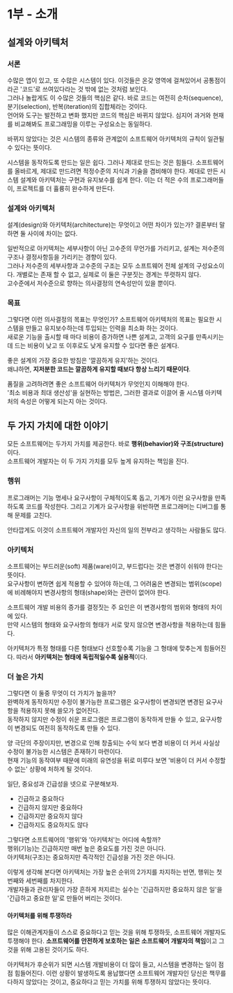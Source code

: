 # 1부 - 소개
## 설계와 아키텍처
### 서론
수많은 앱이 있고, 또 수많은 시스템이 있다. 이것들은 온갖 영역에 걸쳐있어서 공통점이라곤 '코드'로 쓰여있다라는 것 밖에 없는 것처럼 보인다.   
그러나 놀랍게도 이 수많은 것들의 핵심은 같다. 바로 코드는 여전히 순차(sequence), 분기(selection), 반복(iteration)의 집합체라는 것이다.   
언어와 도구는 발전하고 변화 했지만 코드의 핵심은 바뀌지 않았다. 심지어 과거와 현재를 비교해봐도 프로그래밍을 이루는 구성요소는 동일하다.   

바뀌지 않았다는 것은 시스템의 종류와 관계없이 소프트웨어 아키텍처의 규칙이 일관될 수 있다는 뜻이다.   
   
시스템을 동작하도록 만드는 일은 쉽다. 그러나 제대로 만드는 것은 힘들다. 소프트웨어를 올바르게, 제대로 만드려면 적정수준의 지식과 기술을 겸비해야 한다. 제대로 만든 시스템 설계와 아키텍처는 구현과 유지보수를 쉽게 한다. 이는 더 적은 수의 프로그래머들이, 프로젝트를 더 휼륭히 완수하게 만든다.   

### 설계와 아키텍처
설계(design)와 아키텍처(architecture)는 무엇이고 어떤 차이가 있는가? 결론부터 말하면 둘 사이에 차이는 없다.   

일반적으로 아키텍처는 세부사항이 아닌 고수준의 무언가를 가리키고, 설계는 저수준의 구조나 결정사항등을 가리키는 경향이 있다.   
그러나 저수준의 세부사항과 고수준의 구조는 모두 소프트웨어 전체 설계의 구성요소이다. 개별로는 존재 할 수 없고, 실제로 이 둘은 구분짓는 경계는 뚜렷하지 않다.   
고수준에서 저수준으로 향하는 의사결정의 연속성만이 있을 뿐이다.   

### 목표
그렇다면 이런 의사결정의 목표는 무엇인가? 소프트웨어 아키텍처의 목표는 필요한 시스템을 만들고 유지보수하는데 투입되는 인력을 최소화 하는 것이다.   
새로운 기능을 출시할 때 마다 비용이 증가하면 나쁜 설계고, 고객의 요구를 만족시키는 데 드는 비용이 낮고 또 이후로도 낮게 유지할 수 있다면 좋은 설계다.   
   
좋은 설계의 가장 중요한 방침은 '깔끔하게 유지'하는 것이다.   
왜냐하면, **지저분한 코드는 깔끔하게 유지할 때보다 항상 느리기 때문이다**.
   
품질을 고려하려면 좋은 소프트웨어 아키텍처가 무엇인지 이해해야 한다.   
'최소 비용과 최대 생산성'을 실현하는 방법은, 그러한 결과로 이끌어 줄 시스템 아키텍처의 속성은 어떻게 되는지 아는 것이다.



## 두 가지 가치에 대한 이야기
모든 소프트웨어는 두가지 가치를 제공한다. 바로 <b>행위(behavior)와 구조(structure)</b>이다.   
소프트웨어 개발자는 이 두 가지 가치를 모두 높게 유지하는 책임을 진다.   
   
### 행위
프로그래머는 기능 명세나 요구사항이 구체적이도록 돕고, 기계가 이런 요구사항을 만족하도록 코드를 작성한다. 그리고 기계가 요구사항을 위반하면 프로그래머는 디버그를 통해 문제를 고친다.   

안타깝게도 이것이 소프트웨어 개발자인 자신의 일의 전부라고 생각하는 사람들도 많다.   
   
### 아키텍처
소프트웨어는 부드러운(soft) 제품(ware)이고, 부드럽다는 것은 변경이 쉬워야 한다는 뜻이다.   
요구사항이 변하면 쉽게 적용할 수 있어야 하는데, 그 어려움은 변경되는 범위(scope)에 비례해야지 변경사항의 형태(shape)와는 관련이 없어야 한다.   
   
소프트웨어 개발 비용의 증가를 결정짓는 주 요인은 이 변경사항의 범위와 형태의 차이에 있다.   
만약 시스템의 형태와 요구사항의 형태가 서로 맞지 않으면 변경사항을 적용하는데 힘들다.   
   
아키텍처가 특정 형태를 다른 형태보다 선호할수록 기능을 그 형태에 맞추는게 힘들어진다. 따라서 **아키텍처는 형태에 독립적일수록 실용적**이다.
   
### 더 높은 가치
그렇다면 이 둘중 무엇이 더 가치가 높을까?   
완벽하게 동작하지만 수정이 불가능한 프로그램은 요구사항이 변경되면 변경된 요구사항을 적용하지 못해 쓸모가 없어진다.   
동작하지 않지만 수정이 쉬운 프로그램은 프로그램이 동작하게 만들 수 있고, 요구사항이 변경되도 여전히 동작하도록 만들 수 있다.   
   
양 극단의 주장이지만, 변경으로 인해 창출되는 수익 보다 변경 비용이 더 커서 사실상 수정이 불가능한 시스템은 존재하기 마련이다.   
현재 기능의 동작여부 때문에 미래의 유연성을 뒤로 미루다 보면 '비용이 더 커서 수정할 수 없는' 상황에 처하게 될 것이다.   
   
일단, 중요성과 긴급성을 넷으로 구분해보자.   
* 긴급하고 중요하다
* 긴급하지 않지만 중요하다
* 긴급하지만 중요하지 않다
* 긴급하지도 중요하지도 않다
   
그렇다면 소프트웨어의 '행위'와 '아키텍처'는 어디에 속할까?   
행위(기능)는 긴급하지만 매번 높은 중요도를 가진 것은 아니다.   
아키텍처(구조)는 중요하지만 즉각적인 긴급성을 가진 것은 아니다.   
   
이렇게 생각해 본다면 아키텍처는 가장 높은 순위의 2가지를 차지하는 반면, 행위는 첫번째와 세번째를 차지한다.   
개발자들과 관리자들이 가장 흔하게 저지르는 실수는 '긴급하지만 중요하지 않은 일'을 '긴급하고 중요한 일'로 만들어 버리는 것이다.     
   
#### 아키텍처를 위해 투쟁하라
많은 이해관계자들이 스스로 중요하다고 믿는 것을 위해 투쟁하듯, 소프트웨어 개발자도 투쟁해야 한다. **소프트웨어를 안전하게 보호하는 일은 소프트웨어 개발자의 책임**이고 그것을 위해 고용된 것이기도 하다.   

아키텍처가 후순위가 되면 시스템 개발비용이 더 많이 들고, 시스템을 변경하는 일이 점점 힘들어진다. 이런 상황이 발생하도록 용납했다면 소프트웨어 개발자인 당신은 책무를 다하지 않았다는 것이고, 중요하다고 믿는 가치를 위해 투쟁하지 않았다는 뜻이다.
